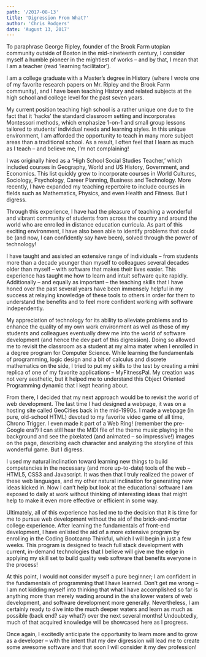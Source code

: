 ```yaml
---
path: '/2017-08-13'
title: 'Digression From What?'
author: 'Chris Rodgers'
date: 'August 13, 2017'
---
```


To paraphrase George Ripley, founder of the Brook Farm utopian community outside of Boston in the mid-nineteenth century, I consider myself a humble pioneer in the mightiest of works – and by that, I mean that I am a teacher (read ‘learning facilitator’).

I am a college graduate with a Master’s degree in History (where I wrote one of my favorite research papers on Mr. Ripley and the Brook Farm community), and I have been teaching History and related subjects at the high school and college level for the past seven years.

My current position teaching high school is a rather unique one due to the fact that it ‘hacks’ the standard classroom setting and incorporates Montessori methods, which emphasize 1-on-1 and small group lessons tailored to students’ individual needs and learning styles. In this unique environment, I am afforded the opportunity to teach in many more subject areas than a traditional school. As a result, I often feel that I learn as much as I teach – and believe me, I’m not complaining!

I was originally hired as a ‘High School Social Studies Teacher,’ which included courses in Geography, World and US History, Government, and Economics. This list quickly grew to incorporate courses in World Cultures, Sociology, Psychology, Career Planning, Business and Technology. More recently, I have expanded my teaching repertoire to include courses in fields such as Mathematics, Physics, and even Health and Fitness. But I digress.

Through this experience, I have had the pleasure of teaching a wonderful and vibrant community of students from across the country and around the world who are enrolled in distance education curricula. As part of this exciting environment, I have also been able to identify problems that could be (and now, I can confidently say have been), solved through the power of technology!

I have taught and assisted an extensive range of individuals – from students more than a decade younger than myself to colleagues several decades older than myself – with software that makes their lives easier. This experience has taught me how to learn and intuit software quite rapidly. Additionally – and equally as important – the teaching skills that I have honed over the past several years have been immensely helpful in my success at relaying knowledge of these tools to others in order for them to understand the benefits and to feel more confident working with software independently.

My appreciation of technology for its ability to alleviate problems and to enhance the quality of my own work environment as well as those of my students and colleagues eventually drew me into the world of software development (and hence the dev part of this digression). Doing so allowed me to revisit the classroom as a student at my alma mater when I enrolled in a degree program for Computer Science. While learning the fundamentals of programming, logic design and a bit of calculus and discrete mathematics on the side, I tried to put my skills to the test by creating a mini replica of one of my favorite applications – MyFitnessPal. My creation was not very aesthetic, but it helped me to understand this Object Oriented Programming dynamic that I kept hearing about.

From there, I decided that my next approach would be to revisit the world of web development. The last time I had designed a webpage, it was on a hosting site called GeoCities back in the mid-1990s. I made a webpage (in pure, old-school HTML) devoted to my favorite video game of all time, Chrono Trigger. I even made it part of a Web Ring! (remember the pre-Google era?) I can still hear the MIDI file of the theme music playing in the background and see the pixelated (and animated – so impressive!) images on the page, describing each character and analyzing the storyline of this wonderful game. But I digress.

I used my natural inclination toward learning new things to build competencies in the necessary (and more up-to-date) tools of the web – HTML5, CSS3 and Javascript. It was then that I truly realized the power of these web languages, and my other natural inclination for generating new ideas kicked in. Now I can’t help but look at the educational software I am exposed to daily at work without thinking of interesting ideas that might help to make it even more effective or efficient in some way.

Ultimately, all of this experience has led me to the decision that it is time for me to pursue web development without the aid of the brick-and-mortar college experience. After learning the fundamentals of front-end development, I have enlisted the aid of a more extensive program by enrolling in the Coding Bootcamp Thinkful, which I will begin in just a few weeks. This program is designed to teach full stack development with current, in-demand technologies that I believe will give me the edge in applying my skill set to build quality web software that benefits everyone in the process!

At this point, I would not consider myself a pure beginner; I am confident in the fundamentals of programming that I have learned. Don’t get me wrong – I am not kidding myself into thinking that what I have accomplished so far is anything more than merely wading around in the shallower waters of web development, and software development more generally. Nevertheless, I am certainly ready to dive into the much deeper waters and learn as much as possible (back end? say what?) over the next several months! Undoubtedly, much of that acquired knowledge will be showcased here as I progress.

Once again, I excitedly anticipate the opportunity to learn more and to grow as a developer – with the intent that my dev digression will lead me to create some awesome software and that soon I will consider it my dev profession!
